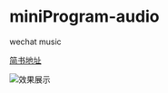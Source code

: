 # miniProgram-audio
wechat music

[简书地址](https://www.jianshu.com/p/e1d210a978a7)

![效果展示](https://upload-images.jianshu.io/upload_images/3762657-1deebd66f82397f3.gif?imageMogr2/auto-orient/strip%7CimageView2/2/w/400/format/webp)